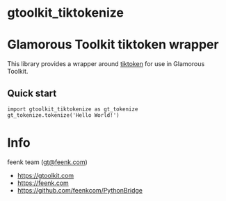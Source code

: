 # gtoolkit_tiktokenize
# Glamorous Toolkit tiktoken wrapper

This library provides a wrapper around [tiktoken](https://github.com/openai/tiktoken)
for use in Glamorous Toolkit.

## Quick start

```
import gtoolkit_tiktokenize as gt_tokenize
gt_tokenize.tokenize('Hello World!')
```

# Info

feenk team (gt@feenk.com)

- https://gtoolkit.com
- https://feenk.com
- https://github.com/feenkcom/PythonBridge
